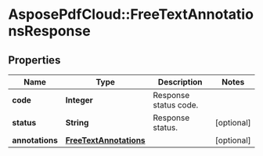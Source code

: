 # AsposePdfCloud::FreeTextAnnotationsResponse


## Properties
Name | Type | Description | Notes
------------ | ------------- | ------------- | -------------
**code** | **Integer** | Response status code. | 
**status** | **String** | Response status. | [optional] 
**annotations** | [**FreeTextAnnotations**](FreeTextAnnotations.md) |  | [optional] 


